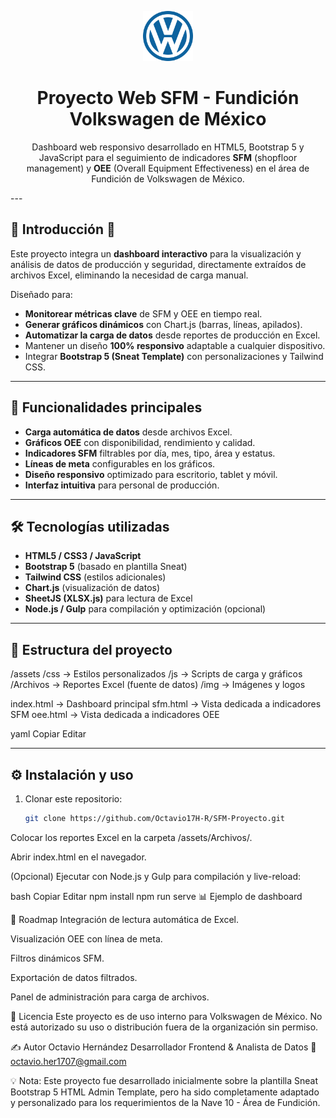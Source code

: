 <p align="center">
<img src="img/R.png" alt="Proyecto SFM" width="80px">
</p>

<h1 align="center">
   Proyecto Web SFM - Fundición Volkswagen de México
</h1>

<p align="center">
   Dashboard web responsivo desarrollado en HTML5, Bootstrap 5 y JavaScript para el seguimiento de indicadores <b>SFM</b> (shopfloor management) y <b>OEE</b> (Overall Equipment Effectiveness) en el área de Fundición de Volkswagen de México.
</p>
---

## 📌 Introducción 🚀

Este proyecto integra un **dashboard interactivo** para la visualización y análisis de datos de producción y seguridad, directamente extraídos de archivos Excel, eliminando la necesidad de carga manual.

Diseñado para:
- **Monitorear métricas clave** de SFM y OEE en tiempo real.
- **Generar gráficos dinámicos** con Chart.js (barras, líneas, apilados).
- **Automatizar la carga de datos** desde reportes de producción en Excel.
- Mantener un diseño **100% responsivo** adaptable a cualquier dispositivo.
- Integrar **Bootstrap 5 (Sneat Template)** con personalizaciones y Tailwind CSS.

---

## 🚀 Funcionalidades principales

- **Carga automática de datos** desde archivos Excel.
- **Gráficos OEE** con disponibilidad, rendimiento y calidad.
- **Indicadores SFM** filtrables por día, mes, tipo, área y estatus.
- **Líneas de meta** configurables en los gráficos.
- **Diseño responsivo** optimizado para escritorio, tablet y móvil.
- **Interfaz intuitiva** para personal de producción.

---

## 🛠️ Tecnologías utilizadas

- **HTML5 / CSS3 / JavaScript**
- **Bootstrap 5** (basado en plantilla Sneat)
- **Tailwind CSS** (estilos adicionales)
- **Chart.js** (visualización de datos)
- **SheetJS (XLSX.js)** para lectura de Excel
- **Node.js / Gulp** para compilación y optimización (opcional)

---

## 📂 Estructura del proyecto

/assets
/css → Estilos personalizados
/js → Scripts de carga y gráficos
/Archivos → Reportes Excel (fuente de datos)
/img → Imágenes y logos

index.html → Dashboard principal
sfm.html → Vista dedicada a indicadores SFM
oee.html → Vista dedicada a indicadores OEE

yaml
Copiar
Editar

---

## ⚙️ Instalación y uso

1. Clonar este repositorio:
   ```bash
   git clone https://github.com/Octavio17H-R/SFM-Proyecto.git
Colocar los reportes Excel en la carpeta /assets/Archivos/.

Abrir index.html en el navegador.

(Opcional) Ejecutar con Node.js y Gulp para compilación y live-reload:

bash
Copiar
Editar
npm install
npm run serve
📊 Ejemplo de dashboard

📅 Roadmap
 Integración de lectura automática de Excel.

 Visualización OEE con línea de meta.

 Filtros dinámicos SFM.

 Exportación de datos filtrados.

 Panel de administración para carga de archivos.

📄 Licencia
Este proyecto es de uso interno para Volkswagen de México.
No está autorizado su uso o distribución fuera de la organización sin permiso.

✍️ Autor
Octavio Hernández
Desarrollador Frontend & Analista de Datos
📧 octavio.her1707@gmail.com

💡 Nota: Este proyecto fue desarrollado inicialmente sobre la plantilla Sneat Bootstrap 5 HTML Admin Template, pero ha sido completamente adaptado y personalizado para los requerimientos de la Nave 10 - Área de Fundición.
